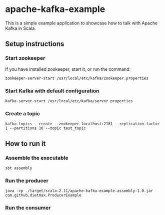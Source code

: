 # apache-kafka-example

This is a simple example application to showcase how to talk with Apache Kafka in Scala.

## Setup instructions

### Start zookeeper
If you have installed zookeeper, start it, or run the command:

```zookeeper-server-start /usr/local/etc/kafka/zookeeper.properties```

### Start Kafka with default configuration

```kafka-server-start /usr/local/etc/kafka/server.properties```

### Create a topic

```kafka-topics --create --zookeeper localhost:2181 --replication-factor 1 --partitions 10 --topic test_topic```

## How to run it

### Assemble the executable

```sbt assembly```

### Run the producer

```java -cp ./target/scala-2.11/apache-kafka-example-assembly-1.0.jar com.github.dietmax.ProducerExample```

### Run the consumer

```java -cp ./target/scala-2.11/apache-kafka-example-assembly-1.0.jar com.github.dietmax.ConsumerExample
